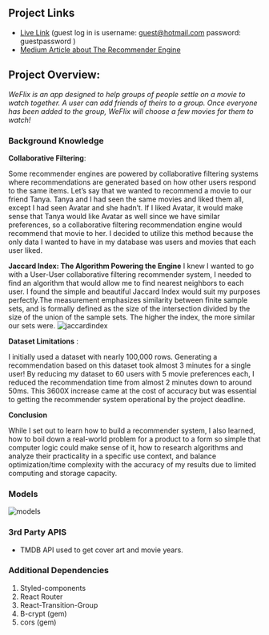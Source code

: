 ## Project Links
- [Live Link](https://stark-plateau-00385.herokuapp.com/) (guest log in is username: guest@hotmail.com password: guestpassword )
- [Medium Article about The Recommender Engine](https://medium.com/@nicholasdipreta2020/how-to-create-a-user-user-collaborative-filtering-recommender-system-in-ruby-rails-react-js-36f89b4dce05)
## **Project Overview:**

*WeFlix is an app designed to help groups of people settle on a movie to watch together. A user can add friends of theirs to a group. Once everyone has been added to the group, WeFlix will choose a few movies for them to watch!*


### **Background Knowledge**
**Collaborative Filtering**:

Some recommender engines are powered by collaborative filtering systems where recommendations are generated based on how other users respond to the same items. Let’s say that we wanted to recommend a movie to our friend Tanya. Tanya and I had seen the same movies and liked them all, except I had seen Avatar and she hadn’t. If I liked Avatar, it would make sense that Tanya would like Avatar as well since we have similar preferences, so a collaborative filtering recommendation engine would recommend that movie to her. I decided to utilize this method because the only data I wanted to have in my database was users and movies that each user liked. 

**Jaccard Index: The Algorithm Powering the Engine**
I knew I wanted to go with a User-User collaborative filtering recommender system, I needed to find an algorithm that would allow me to find nearest neighbors to each user. I found the simple and beautiful Jaccard Index would suit my purposes perfectly.The measurement emphasizes similarity between finite sample sets, and is formally defined as the size of the intersection divided by the size of the union of the sample sets. The higher the index, the more similar our sets were.
![jaccardindex](https://miro.medium.com/max/700/0*WUA18DFvGiV8p5Q1)

**Dataset Limitations** :

I initially used a dataset with nearly 100,000 rows. Generating a recommendation based on this dataset took almost 3 minutes for a single user! By reducing my dataset to 60 users with 5 movie preferences each, I reduced the recommendation time from almost 2 minutes down to around 50ms. This 3600X increase came at the cost of accuracy but was essential to getting the recommender system operational by the project deadline.

**Conclusion**

While I set out to learn how to build a recommender system, I also learned, how to boil down a real-world problem for a product to a form so simple that computer logic could make sense of it, how to research algorithms and analyze their practicality in a specific use context, and balance optimization/time complexity with the accuracy of my results due to limited computing and storage capacity. 


### Models
![models](https://i.imgur.com/UTo4485.png)


### 3rd Party APIS
- TMDB API used to get cover art and movie years.

### Additional Dependencies 
1. Styled-components
2. React Router
3. React-Transition-Group
4. B-crypt (gem)
5. cors (gem)